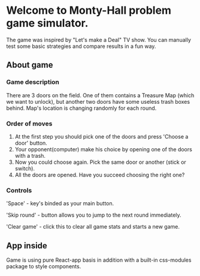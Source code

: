 # Welcome to Monty-Hall problem game simulator.

The game was inspired by "Let's make a Deal" TV show. You can manually test some basic strategies and compare results in a fun way.

## About game

### Game description

There are 3 doors on the field. One of them contains a Treasure Map (which we want to unlock), but another two doors have some useless trash boxes behind. Map's location is changing randomly for each round.

### Order of moves

1. At the first step you should pick one of the doors and press 'Choose a door' button.
2. Your opponent(computer) make his choice by opening one of the doors with a trash.
3. Now you could choose again. Pick the same door or another (stick or switch).
4. All the doors are opened. Have you succeed choosing the right one?

### Controls

'Space' - key's binded as your main button.

'Skip round' - button allows you to jump to the next round immediately.

'Clear game' - click this to clear all game stats and starts a new game.

## App inside

Game is using pure React-app basis in addition with a built-in css-modules package to style components.
